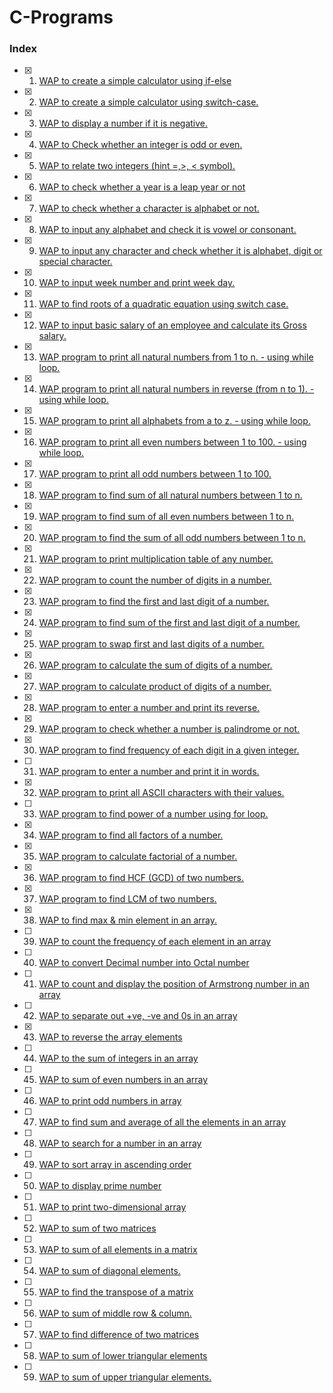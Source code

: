 # C-Programs 

### Index
- [x] 1. <a href="https://github.com/abhishek-shukla21/C-Programs/blob/main/WAP%20to%20create%20a%20simple%20calculator%20using%20if-else.c"> WAP to create a simple calculator using if-else </a> <br>
- [x] 2. <a href="https://github.com/abhishek-shukla21/C-Programs/blob/main/WAP%20to%20create%20a%20simple%20calculator%20using%20switch-case.c">WAP to create a simple calculator using switch-case.</a> <br>
- [x] 3. <a href="https://github.com/abhishek-shukla21/C-Programs/blob/main/WAP%20to%20display%20a%20number%20if%20it%20is%20negative.c">WAP to display a number if it is negative.</a> <br>
- [x] 4. <a href="https://github.com/abhishek-shukla21/C-Programs/blob/main/WAP%20to%20check%20odd%20even.c">WAP to Check whether an integer is odd or even.</a> <br>
- [x] 5. <a href="https://github.com/abhishek-shukla21/C-Programs/blob/main/WAP%20to%20relate%20two%20integers%20(Hint%20%3E%2C%20%3C%2C%20%3D).c">WAP to relate two integers (hint =,>, < symbol).</a> <br>
- [x] 6. <a href="https://github.com/abhishek-shukla21/C-Programs/blob/main/WAP%20to%20check%20whether%20a%20year%20is%20leap%20year%20or%20not.c">WAP to check whether a year is a leap year or not</a> <br>
- [x] 7. <a href="https://github.com/abhishek-shukla21/C-Programs/blob/main/check%20whether%20a%20character%20is%20alphabet%20or%20not.c">WAP to check whether a character is alphabet or not.</a> <br>
- [x] 8. <a href="https://github.com/abhishek-shukla21/C-Programs/blob/main/input%20any%20alphabet%20and%20check%20it%20is%20vowel%20or%20consonant.c">WAP to input any alphabet and check it is vowel or consonant.</a> <br>
- [x] 9. <a href="https://github.com/abhishek-shukla21/C-Programs/blob/main/input%20any%20character%20and%20check%20whether%20it%20is%20alphabet%2C%20digit%20or%20special%20character.c">WAP to input any character and check whether it is alphabet, digit or special character. </a> <br>
- [x] 10. <a href="https://github.com/abhishek-shukla21/C-Programs/blob/main/input%20week%20number%20and%20print%20week%20day.c">WAP to input week number and print week day.</a> <br>
- [x] 11. <a href="https://github.com/abhishek-shukla21/C-Programs/blob/main/find%20roots%20of%20a%20quadratic%20equation%20using%20switch%20case.c">WAP to find roots of a quadratic equation using switch case.</a> <br>
- [x] 12. <a href="">WAP to input basic salary of an employee and calculate its Gross salary.</a> <br>
- [x] 13. <a href="https://github.com/abhishek-shukla21/C-Programs/blob/main/print%20all%20natural%20numbers%20from%201%20to%20n%20-%20using%20while%20loop.c">WAP program to print all natural numbers from 1 to n. - using while loop.</a> <br>
- [x] 14. <a href="https://github.com/abhishek-shukla21/C-Programs/blob/main/WAP%20program%20to%20print%20all%20natural%20numbers%20in%20reverse%20(from%20n%20to%201)%20-%20using%20while%20loop.c">WAP program to print all natural numbers in reverse (from n to 1). - using while loop.</a> <br>
- [x] 15. <a href="https://github.com/abhishek-shukla21/C-Programs/blob/main/print%20all%20alphabets%20from%20a%20to%20z%20-%20using%20while%20loop.c">WAP program to print all alphabets from a to z. - using while loop.</a> <br>
- [x] 16. <a href="https://github.com/abhishek-shukla21/C-Programs/blob/main/print%20all%20even%20numbers%20between%201%20to%20100%20-%20using%20while%20loop.c">WAP program to print all even numbers between 1 to 100. - using while loop.</a> <br>
- [x] 17. <a href="https://github.com/abhishek-shukla21/C-Programs/blob/main/WAP%20program%20to%20print%20all%20odd%20numbers%20between%201%20to%20100.c">WAP program to print all odd numbers between 1 to 100.</a> <br>
- [x] 18. <a href="https://github.com/abhishek-shukla21/C-Programs/blob/main/find%20sum%20of%20all%20natural%20numbers%20between%201%20to%20n.c">WAP program to find sum of all natural numbers between 1 to n.</a> <br>
- [x] 19. <a href="https://github.com/abhishek-shukla21/C-Programs/blob/main/find%20sum%20of%20all%20even%20numbers%20between%201%20to%20n.c">WAP program to find sum of all even numbers between 1 to n.</a> <br>
- [x] 20. <a href="https://github.com/abhishek-shukla21/C-Programs/blob/main/find%20sum%20of%20all%20odd%20numbers%20between%201%20to%20n.c">WAP program to find the sum of all odd numbers between 1 to n.</a> <br>
- [x] 21. <a href="https://github.com/abhishek-shukla21/C-Programs/blob/main/print%20multiplication%20table%20of%20any%20number.c">WAP program to print multiplication table of any number.</a> <br>
- [x] 22. <a href="https://github.com/abhishek-shukla21/C-Programs/blob/main/count%20the%20number%20of%20digits%20in%20a%20number.c">WAP program to count the number of digits in a number.</a> <br>
- [x] 23. <a href="https://github.com/abhishek-shukla21/C-Programs/blob/main/find%20the%20first%20and%20last%20digit%20of%20a%20number.c">WAP program to find the first and last digit of a number.</a> <br>
- [x] 24. <a href="https://github.com/abhishek-shukla21/C-Programs/blob/main/find%20sum%20of%20the%20first%20and%20last%20digit%20of%20a%20number.c">WAP program to find sum of the first and last digit of a number.</a> <br>
- [x] 25. <a href="https://github.com/abhishek-shukla21/C-Programs/blob/main/swap%20first%20and%20last%20digits%20of%20a%20number.c">WAP program to swap first and last digits of a number.</a> <br>
- [x] 26. <a href="https://github.com/abhishek-shukla21/C-Programs/blob/main/calculate%20the%20sum%20of%20digits%20of%20a%20number.c">WAP program to calculate the sum of digits of a number.</a> <br>
- [x] 27. <a href="https://github.com/abhishek-shukla21/C-Programs/blob/main/calculate%20product%20of%20digits%20of%20a%20number.c">WAP program to calculate product of digits of a number.</a> <br>
- [x] 28. <a href="https://github.com/abhishek-shukla21/C-Programs/blob/main/enter%20a%20number%20and%20print%20its%20reverse.c">WAP program to enter a number and print its reverse.</a> <br>
- [x] 29. <a href="https://github.com/abhishek-shukla21/C-Programs/blob/main/check%20whether%20a%20number%20is%20palindrome%20or%20not.c">WAP program to check whether a number is palindrome or not.</a> <br>
- [x] 30. <a href="https://github.com/abhishek-shukla21/C-Programs/blob/main/find%20frequency%20of%20each%20digit%20in%20a%20given%20integer.c">WAP program to find frequency of each digit in a given integer.</a> <br>
- [ ] 31. <a href="">WAP program to enter a number and print it in words.</a><br>
- [x] 32. <a href="https://github.com/abhishek-shukla21/C-Programs/blob/main/print%20all%20ASCII%20characters%20with%20their%20values.c">WAP program to print all ASCII characters with their values.</a> <br> 
- [ ] 33. <a href="">WAP program to find power of a number using for loop.</a> <br> 
- [x] 34. <a href="https://github.com/abhishek-shukla21/C-Programs/blob/main/find%20all%20factors%20of%20a%20number.c">WAP program to find all factors of a number.</a> <br>
- [x] 35. <a href="https://github.com/abhishek-shukla21/C-Programs/blob/main/calculate%20factorial%20of%20a%20number.c">WAP program to calculate factorial of a number.</a> <br>
- [x] 36. <a href="https://github.com/abhishek-shukla21/C-Programs/blob/main/find%20HCF%20of%20two%20numbers.c">WAP program to find HCF (GCD) of two numbers.</a> <br>
- [x] 37. <a href="https://github.com/abhishek-shukla21/C-Programs/blob/main/find%20LCM%20of%20two%20numbers.c">WAP program to find LCM of two numbers.</a> <br>
- [x] 38. <a href="https://github.com/SchattenMonarch/C-Programs/blob/linked-new-programs-to-readme/find%20max%20and%20min%20element%20in%20an%20array.c">WAP to find max & min element in an array.</a>	
- [ ] 39. <a href="">WAP to count the frequency of each element in an array </a>	
- [ ] 40. <a href="">WAP to convert Decimal number into Octal number 	</a>
- [ ] 41. <a href="">WAP to count and display the position of Armstrong number in an array </a> 	
- [ ] 42. <a href="">WAP to separate out +ve, -ve and 0s in an array </a> 	
- [x] 43. <a href="https://github.com/abhishek-shukla21/C-Programs/blob/main/reverse%20the%20array%20elements.c">WAP to reverse the array elements </a>
- [ ] 44. <a href="">WAP to the sum of integers in an array </a>
- [ ] 45. <a href="">WAP to sum of even numbers in an array 	</a>
- [ ] 46. <a href="">WAP to print odd numbers in array 	</a>
- [ ] 47. <a href="">WAP to find sum and average of all the elements in an array </a>  	
- [ ] 48. <a href="">WAP to search for a number in an array 	</a>
- [ ] 49. <a href="">WAP to sort array in ascending order </a>	
- [ ] 50. <a href="">WAP to display prime number 	</a>
- [ ] 51. <a href="">WAP to print two-dimensional array </a> 	
- [ ] 52. <a href="">WAP to sum of two matrices </a>	
- [ ] 53. <a href="">WAP to sum of all elements in a matrix </a> 	
- [ ] 54. <a href="">WAP to sum of diagonal elements. </a>
- [ ] 55. <a href="">WAP to find the transpose of a matrix </a>	
- [ ] 56. <a href="">WAP to sum of middle row & column. </a>	
- [ ] 57. <a href="">WAP to find difference of two matrices </a>
- [ ] 58. <a href="">WAP to sum of lower triangular elements </a>
- [ ] 59. <a href="">WAP to sum of upper triangular elements.</a> <br> 
